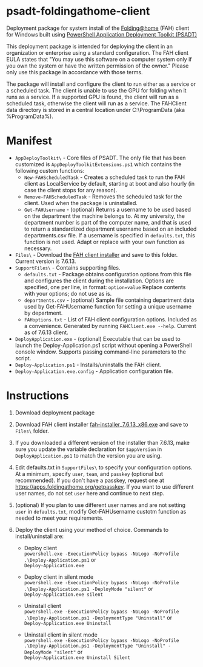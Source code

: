 # psadt-foldingathome-client
Deployment package for system install of the [Folding@home](https://foldingathome.org/) (FAH) client for Windows built using [PowerShell Application Deployment Toolkit (PSADT)](https://psappdeploytoolkit.com/)

This deployment package is intended for deploying the client in an organization or enterprise using a standard configuration. The FAH client EULA states that "You may use this software on a computer system only if you own the system or have the written permission of the owner." Please only use this package in accordance with those terms.

The package will install and configure the client to run either as a service or a scheduled task. The client is unable to use the GPU for folding when it runs as a service. If a supported GPU is found, the client will run as a scheduled task, otherwise the client will run as a service.  The FAHClient data directory is stored in a central location under C:\ProgramData (aka %ProgramData%).

# Manifest
* `AppDeployToolkit\` - Core files of PSADT. The only file that has been customized is `AppDeployToolkitExtensions.ps1` which contains the following custom functions:
  * `New-FAHScheduledTask` - Creates a scheduled task to run the FAH client as LocalService by default, starting at boot and also hourly (in case the client stops for any reason).
  * `Remove-FAHScheduledTask` - Removes the scheduled task for the client. Used when the package is uninstalled.
  * `Get-FAHUsername` - (optional) Returns a username to be used based on the department the machine belongs to. At my university, the department number is part of the computer name, and that is used to return a standardized department username based on an included departments.csv file.  If a username is specified in `defaults.txt`, this function is not used. Adapt or replace with your own function as necessary.
* `Files\` - Download the [FAH client installer](https://foldingathome.org/start-folding/) and save to this folder. Current version is 7.6.13.
* `SupportFiles\` - Contains supporting files.
  * `defaults.txt` - Package obtains configuration options from this file and configures the client during the installation. Options are specified, one per line, in format: `option=value` Replace contents with your options; do not use as is.
  * `departments.csv` - (optional) Sample file containing department data used by Get-FAHUsername function for setting a unique username by department.
  * `FAHoptions.txt` - List of FAH client configuration options. Included as a convenience. Generated by running `FAHClient.exe --help`. Current as of 7.6.13 client.
* `DeployApplication.exe` - (optional) Executable that can be used to launch the Deploy-Application.ps1 script without opening a PowerShell console window. Supports passing command-line parameters to the script.
* `Deploy-Application.ps1` - Installs/uninstalls the FAH client. 
* `Deploy-Application.exe.config` - Application configuration file.

# Instructions

1. Download deployment package
2. Download FAH client installer [fah-installer_7.6.13_x86.exe](https://download.foldingathome.org/releases/public/release/fah-installer/windows-10-32bit/v7.6/fah-installer_7.6.13_x86.exe) and save to `Files\` folder.
3. If you downloaded a different version of the installer than 7.6.13, make sure you update the variable declaration for `$appVersion` in `DeployApplication.ps1` to match the version you are using. 
4. Edit defaults.txt in `SupportFiles\` to specify your configuration options. At a minimum, specify `user`, `team`, and `passkey` (optional but recommended). If you don't have a passkey, request one at https://apps.foldingathome.org/getpasskey. If you want to use different user names, do not set `user` here and continue to next step.
5. (optional) If you plan to use different user names and are not setting `user` in `defaults.txt`, modify Get-FAHUsername custotm function as needed to meet your requirements.
6. Deploy the client using your method of choice. Commands to install/uninstall are:

    * Deploy client\
    `powershell.exe -ExecutionPolicy bypass -NoLogo -NoProfile .\Deploy-Application.ps1` or\
    `Deploy-Application.exe`

    * Deploy client in silent mode\
    `powershell.exe -ExecutionPolicy bypass -NoLogo -NoProfile .\Deploy-Application.ps1 -DeployMode "silent"` or\
    `Deploy-Application.exe silent` 

    * Uninstall client\
    `powershell.exe -ExecutionPolicy bypass -NoLogo -NoProfile .\Deploy-Application.ps1 -DeploymentType "Uninstall"` or\
    `Deploy-Application.exe Uninstall`
  
    * Uninstall client in silent mode\
    `powershell.exe -ExecutionPolicy bypass -NoLogo -NoProfile .\Deploy-Application.ps1 -DeploymentType "Uninstall" -DeployMode "silent"` or\
    `Deploy-Application.exe Uninstall Silent`
